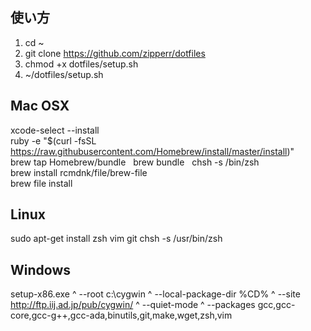 ## 使い方
1. cd ~
2. git clone https://github.com/zipperr/dotfiles
3. chmod +x dotfiles/setup.sh
4. ~/dotfiles/setup.sh

## Mac OSX
xcode-select --install  
ruby -e "$(curl -fsSL https://raw.githubusercontent.com/Homebrew/install/master/install)"  
brew tap Homebrew/bundle   
brew bundle  
chsh -s /bin/zsh  
brew install rcmdnk/file/brew-file  
brew file install  

##  Linux
sudo apt-get install zsh vim git
chsh -s /usr/bin/zsh

##  Windows
setup-x86.exe ^
--root c:\cygwin ^
--local-package-dir %CD% ^
--site http://ftp.iij.ad.jp/pub/cygwin/ ^
--quiet-mode ^
--packages gcc,gcc-core,gcc-g++,gcc-ada,binutils,git,make,wget,zsh,vim

